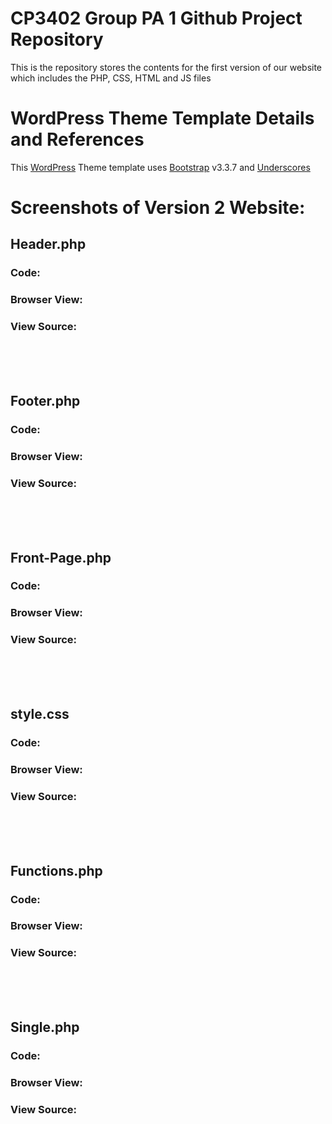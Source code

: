 # CP3402 Group PA 1 Github Project Repository
This is the repository stores the contents for the first version of our website which includes the PHP, CSS, HTML and JS files

# WordPress Theme Template Details and References 

This [WordPress](http://www.wordpress.org) Theme template uses [Bootstrap](http://getbootstrap.com) v3.3.7 and [Underscores](https://underscores.me/)

# Screenshots of Version 2 Website:

## Header.php

### Code:

### Browser View:

### View Source:

<br><br><br>

## Footer.php

### Code:

### Browser View:

### View Source:

<br><br><br>

## Front-Page.php

### Code:

### Browser View:

### View Source:

<br><br><br>

## style.css

### Code:

### Browser View:

### View Source:

<br><br><br>

## Functions.php

### Code:

### Browser View:

### View Source:

<br><br><br>

## Single.php

### Code:

### Browser View:

### View Source: 

